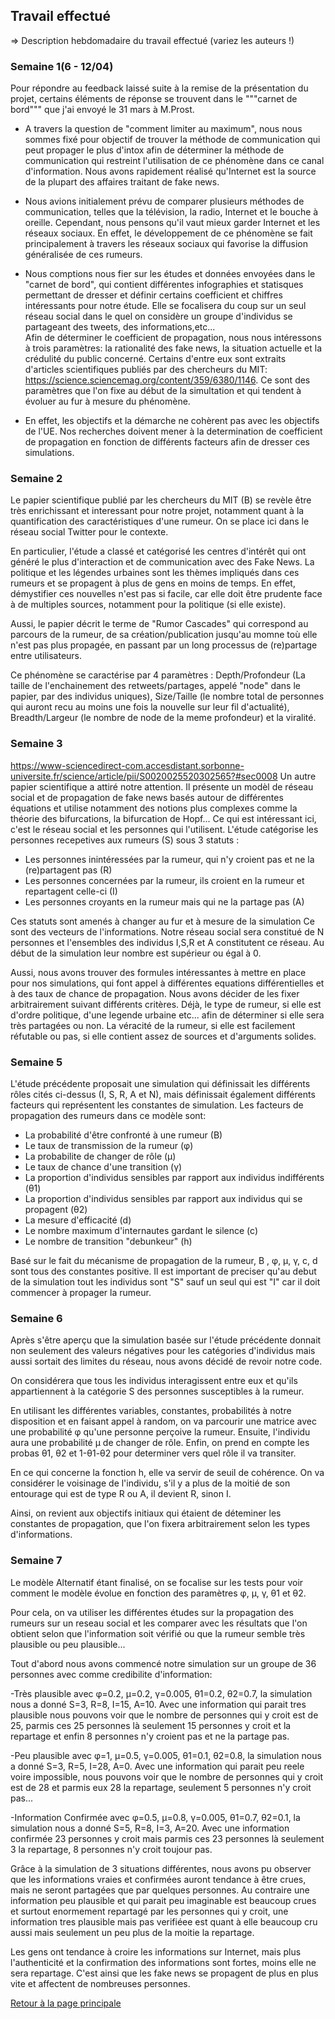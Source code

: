 ## Travail effectué 

=> Description hebdomadaire du travail effectué (variez les auteurs !)

### Semaine 1(6 - 12/04)
Pour répondre au feedback laissé suite à la remise de la présentation du projet, certains éléments de réponse se trouvent dans le """carnet de bord""" que j'ai envoyé le 31 mars à M.Prost.  
- A travers la question de "comment limiter au maximum", nous nous sommes fixé pour objectif de trouver la méthode de communication qui peut propager le plus d'intox afin de déterminer la méthode de communication qui restreint l'utilisation de ce phénomène dans ce canal d'information. Nous avons rapidement réalisé qu'Internet est la source de la plupart des affaires traitant de fake news.

- Nous avions initialement prévu de comparer plusieurs méthodes de communication, telles que la télévision, la radio, Internet et le bouche à oreille. Cependant, nous pensons qu'il vaut mieux garder Internet et les réseaux sociaux. En effet, le développement de ce phénomène se fait principalement à travers les réseaux sociaux qui favorise la diffusion généralisée de ces rumeurs.

- Nous comptions nous fier sur les études et données envoyées dans le "carnet de bord", qui contient différentes infographies et statisques permettant de dresser et définir certains coefficient et chiffres intéressants pour notre étude. Elle se focalisera du coup sur un seul réseau social dans le quel on considère un groupe d'individus se partageant des tweets, des informations,etc...  
Afin de déterminer le coefficient de propagation, nous nous intéressons à trois paramètres: la rationalité des fake news, la situation actuelle et la crédulité du public concerné. Certains d'entre eux sont extraits d'articles scientifiques publiés par des chercheurs du MIT:
 https://science.sciencemag.org/content/359/6380/1146. 
Ce sont des paramètres que  l'on fixe au début de la simultation et qui tendent à évoluer au fur à mesure du phénomène.

- En effet, les objectifs et la démarche ne cohèrent pas avec les objectifs de l'UE. Nos recherches doivent mener à la determination de coefficient de propagation en fonction de différents facteurs afin de dresser ces simulations. 

### Semaine 2
Le papier scientifique publié par les chercheurs du MIT (B) se revèle être très enrichissant et interessant pour notre projet, notamment quant à la quantification des caractéristiques d'une rumeur. On se place ici dans le réseau social Twitter pour le contexte.

En particulier, l'étude a classé et catégorisé les centres d'intérêt qui ont généré le plus d'interaction et de communication avec des Fake News. La politique et les légendes urbaines sont les thèmes impliqués dans ces rumeurs et se propagent à plus de gens en moins de temps. En effet, démystifier ces nouvelles n'est pas si facile, car elle doit être prudente face à de multiples sources, notamment pour la politique (si elle existe).

Aussi, le papier décrit le terme de "Rumor Cascades" qui correspond au parcours de la rumeur, de sa création/publication jusqu'au momne toù elle n'est pas plus propagée, en passant par un long processus de (re)partage entre utilisateurs. 

Ce phénomène se caractérise par 4 paramètres : Depth/Profondeur (La taille de l'enchainement des retweets/partages, appelé "node" dans le papier,  par des individus uniques), Size/Taille (le nombre total de personnes qui auront recu au moins une fois la nouvelle sur leur fil d'actualité), Breadth/Largeur (le nombre de node de la meme profondeur) et la viralité.

### Semaine 3
https://www-sciencedirect-com.accesdistant.sorbonne-universite.fr/science/article/pii/S0020025520302565?#sec0008
Un autre papier scientifique a attiré notre attention. Il présente un modèl de réseau social et de propagation de fake news basés autour de différentes équations et utilise notamment des notions plus complexes comme la théorie des bifurcations, la bifurcation  de Hopf...
Ce qui est intéressant ici, c'est le réseau social et les personnes qui l'utilisent.
L'étude catégorise les personnes recepetives aux rumeurs (S) sous 3 statuts : 
- Les personnes inintéressées par la rumeur, qui n'y croient pas et ne la (re)partagent pas (R)
- Les personnes concernées par la rumeur, ils croient en la rumeur et repartagent celle-ci (I)
- Les personnes croyants en la rumeur mais qui ne la partage pas (A)

Ces statuts sont amenés à changer au fur et à mesure de la simulation
Ce sont des vecteurs de l'informations. 
Notre réseau social sera constitué de N personnes et l'ensembles des individus I,S,R et A constitutent ce réseau. Au début de la simulation leur nombre est supérieur ou égal à 0.  

Aussi, nous avons trouver des formules intéressantes à mettre en place pour nos simulations, qui font appel à différentes equations différentielles et à des taux de chance de propagation.
Nous avons décider de les fixer arbitrairement suivant différents critères. Déjà, le type de rumeur, si elle est d'ordre politique, d'une legende urbaine etc... afin de déterminer si elle sera très partagées ou non. La véracité de la rumeur, si elle est facilement réfutable ou pas, si elle contient assez de sources et d'arguments solides.


### Semaine 5

L'étude précédente proposait une simulation qui définissait les différents rôles cités ci-dessus (I, S, R, A et N), mais définissait également différents facteurs qui représentent les constantes de simulation. Les facteurs de propagation des rumeurs dans ce modèle sont:

- La probabilité d'être confronté à une rumeur (B)
- Le taux de transmission de la rumeur (φ)
- La probabilite de changer de rôle (μ)
- Le taux de chance d'une transition (γ)
- La proportion d'individus sensibles par rapport aux individus indifférents (θ1)
- La proportion d'individus sensibles par rapport aux individus qui se propagent (θ2)
- La mesure d'efficacité (d)
- Le nombre maximum d'internautes gardant le silence (c)
- Le nombre de transition "debunkeur" (h)

Basé sur le fait du mécanisme de propagation de la rumeur, B , φ, μ, γ, c, d sont tous des constantes positive.
Il est important de preciser qu'au debut de la simulation tout les individus sont "S" sauf un seul qui est "I" car il doit commencer à propager la rumeur.


### Semaine 6
Après s'être aperçu que la simulation basée sur l'étude précédente donnait non seulement des valeurs négatives pour les catégories d'individus mais aussi sortait des limites du réseau, nous avons décidé de revoir notre code.

On considérera que tous les individus interagissent entre eux et qu'ils appartiennent à la catégorie S des personnes susceptibles à la rumeur. 

En utilisant les différentes variables, constantes, probabilités à notre disposition et en faisant appel à random, on va parcourir une matrice avec une probabilité φ qu'une personne perçoive la rumeur. Ensuite, l'individu aura une probabilité μ de changer de rôle. Enfin, on prend en compte les probas θ1, θ2 et 1-θ1-θ2 pour determiner vers quel rôle il va transiter.

En ce qui concerne la fonction h, elle va servir de seuil de cohérence. On va considérer le voisinage de l'individu, s'il y a plus de la moitié de son entourage qui est de type R ou A, il devient R, sinon I.

Ainsi, on revient aux objectifs initiaux qui étaient de déteminer les constantes de propagation, que l'on fixera arbitrairement selon les types d'informations.


### Semaine 7
Le modèle Alternatif étant finalisé, on se focalise sur les tests pour voir comment le modèle évolue en fonction des paramètres φ, μ, γ, θ1 et θ2.

Pour cela, on va utiliser les différentes études sur la propagation des rumeurs sur un reseau social et les comparer avec les résultats que l'on obtient selon que l'information soit vérifié ou que la rumeur semble très plausible ou peu plausible...

Tout d'abord nous avons commencé notre simulation sur un groupe de 36 personnes avec comme credibilite d'information:

-Très plausible avec φ=0.2, μ=0.2, γ=0.005, θ1=0.2, θ2=0.7, la simulation nous a donné S=3, R=8, I=15, A=10.
Avec une information qui parait tres plausible nous pouvons voir que le nombre de personnes qui y croit est de 25, parmis ces 25 personnes là seulement 15 personnes y croit et la repartage et enfin 8 personnes n'y croient pas et ne la partage pas.

-Peu plausible avec φ=1, μ=0.5, γ=0.005, θ1=0.1, θ2=0.8, la simulation nous a donné S=3, R=5, I=28, A=0.
Avec une information qui parait peu reele voire impossible, nous pouvons voir que le nombre de personnes qui y croit est de 28 et parmis eux 28 la repartage, seulement 5 personnes n'y croit pas...

-Information Confirmée avec φ=0.5, μ=0.8, γ=0.005, θ1=0.7, θ2=0.1, la simulation nous a donné S=5, R=8, I=3, A=20.
Avec une information confirmée 23 personnes y croit mais parmis ces 23 personnes là seulement 3 la repartage, 8 personnes n'y croit toujour pas.

Grâce à la simulation de 3 situations différentes, nous avons pu observer que les informations vraies et confirmées auront tendance à être crues, mais ne seront partagées que par quelques personnes. Au contraire une information peu plausible et qui parait peu imaginable est beaucoup crues et surtout enormement repartagé par les personnes qui y croit, une information tres plausible mais pas verifiéee est quant à elle beaucoup cru aussi mais seulement un peu plus de la moitie la repartage.

Les gens ont tendance à croire les informations sur Internet, mais plus l'authenticité et la confirmation des informations sont fortes, moins elle ne sera repartage. C'est ainsi que les fake news se propagent de plus en plus vite et affectent de nombreuses personnes.




<a href="index.html"> Retour à la page principale </a>
